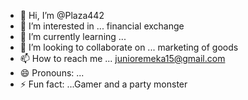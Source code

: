- 👋 Hi, I’m @Plaza442
- 👀 I’m interested in ... financial exchange 
- 🌱 I’m currently learning ...
- 💞️ I’m looking to collaborate on ... marketing of goods
- 📫 How to reach me ... junioremeka15@gmail.com
- 😄 Pronouns: ...
- ⚡ Fun fact: ...Gamer and a party monster

<!---
Plaza442/Plaza442 is a ✨ special ✨ repository because its `README.md` (this file) appears on your GitHub profile.
You can click the Preview link to take a look at your changes.
--->
